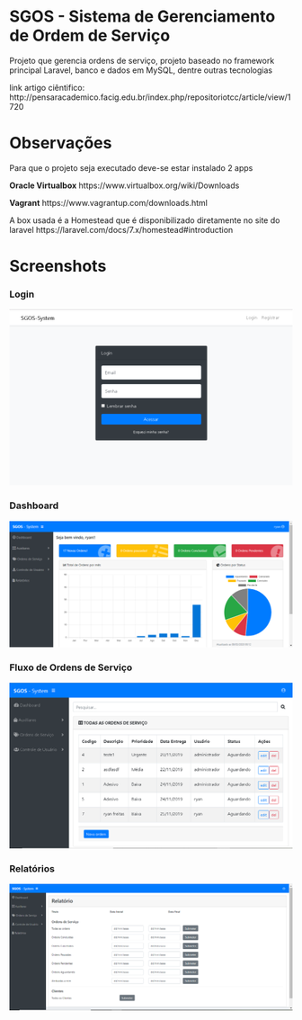 <h1>SGOS - Sistema de Gerenciamento de Ordem de Serviço</h1>
<p>Projeto que gerencia ordens de serviço, projeto baseado no framework principal Laravel, banco e dados em MySQL, dentre outras tecnologias</p>

<p>link artigo ciêntifico: http://pensaracademico.facig.edu.br/index.php/repositoriotcc/article/view/1720</p>

<h1>Observações</h1>
    <p>Para que o projeto seja executado deve-se estar instalado 2 apps</p>
    <p><strong>Oracle Virtualbox</strong><a> https://www.virtualbox.org/wiki/Downloads</a></p>
    <p><strong>Vagrant</strong><a> https://www.vagrantup.com/downloads.html</a></p>
    <p>A box usada é a Homestead que é disponibilizado diretamente no site do laravel https://laravel.com/docs/7.x/homestead#introduction</p>

# Screenshots

<h3>Login</h3>
<img src="https://raw.githubusercontent.com/Ryanfreitasd/imagem/master/LOGIN%201.png?token=AOISSQKOLA25O4TOWTOP2YC6MRUCA">

<h3>Dashboard</h3>
<img src="https://raw.githubusercontent.com/Ryanfreitasd/imagem/master/PAGINA%20PRINCIPAL%202.png?token=AOISSQK6GRJZXLVAHW2MVZK6MRUJM">

<h3>Fluxo de Ordens de Serviço</h3>
<img src="https://raw.githubusercontent.com/Ryanfreitasd/imagem/master/TODAS%20AS%20ORDENS%207.png?token=AOISSQL3JOQ3BOISBEJVKKC6MRUMM">

<h3>Relatórios</h3>
<img src="https://raw.githubusercontent.com/Ryanfreitasd/imagem/master/RELATORIOS.png?token=AOISSQJAZPFATWCRTQY7W526MRURI">
